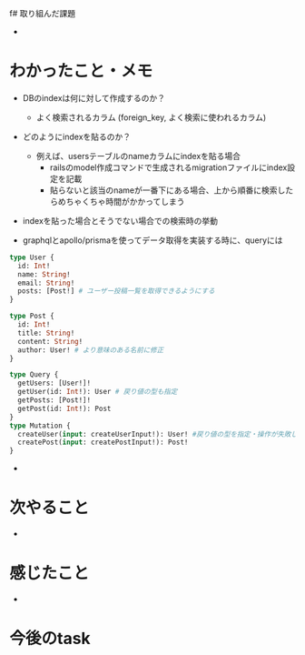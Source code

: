 f# 取り組んだ課題

- 

# わかったこと・メモ

+ DBのindexは何に対して作成するのか？
  + よく検索されるカラム (foreign_key, よく検索に使われるカラム)
+ どのようにindexを貼るのか？
  + 例えば、usersテーブルのnameカラムにindexを貼る場合
    + railsのmodel作成コマンドで生成されるmigrationファイルにindex設定を記載
    + 貼らないと該当のnameが一番下にある場合、上から順番に検索したらめちゃくちゃ時間がかかってしまう
+ indexを貼った場合とそうでない場合での検索時の挙動

+ graphqlとapollo/prismaを使ってデータ取得を実装する時に、queryには
```graphql
type User {
  id: Int!
  name: String!
  email: String!
  posts: [Post!] # ユーザー投稿一覧を取得できるようにする
}

type Post {
  id: Int!
  title: String!
  content: String!
  author: User! # より意味のある名前に修正
}

type Query {
  getUsers: [User!]!
  getUser(id: Int!): User # 戻り値の型も指定
  getPosts: [Post!]!
  getPost(id: Int!): Post
}
type Mutation {
  createUser(input: createUserInput!): User! #戻り値の型を指定・操作が失敗した時にエラーを返さないみたいなバグを防ぐ
  createPost(input: createPostInput!): Post!
}
```

+ 


# 次やること

- 
# 感じたこと
+ 

# 今後のtask


